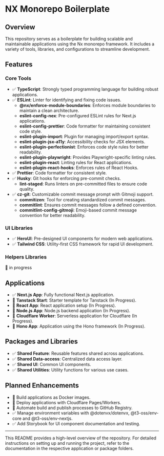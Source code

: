 # NX Monorepo Boilerplate

## Overview

This repository serves as a boilerplate for building scalable and maintainable applications using the Nx monorepo framework. It includes a variety of tools, libraries, and configurations to streamline development.

## Features

### Core Tools

- ✅ **TypeScript**: Strongly typed programming language for building robust applications.
- ✅ **ESLint**: Linter for identifying and fixing code issues.
  - **@nx/enforce-module-boundaries**: Enforces module boundaries to maintain a clean architecture.
  - **eslint-config-nex**: Pre-configured ESLint rules for Next.js applications.
  - **eslint-config-prettier**: Code formatter for maintaining consistent code style.
  - **eslint-plugin-import**: Plugin for managing import/export syntax.
  - **eslint-plugin-jsx-a11y**: Accessibility checks for JSX elements.
  - **eslint-plugin-perfectionist**: Enforces code style rules for better readability.
  - **eslint-plugin-playwright**: Provides Playwright-specific linting rules.
  - **eslint-plugin-react**: Linting rules for React applications.
  - **eslint-plugin-react-hooks**: Enforces rules of React Hooks.
- ✅ **Prettier**: Code formatter for consistent style.
- ✅ **Husky**: Git hooks for enforcing pre-commit checks.
  - **lint-staged**: Runs linters on pre-committed files to ensure code quality.
- ✅ **cz-git**: Customizable commit message prompt with Gitmoji support.
  - **commitizen**: Tool for creating standardized commit messages.
  - **commitlint**: Ensures commit messages follow a defined convention.
  - **commitlint-config-gitmoji**: Emoji-based commit message convention for better readability.

### UI Libraries

- ✅ **HeroUI**: Pre-designed UI components for modern web applications.
- ✅ **Tailwind CSS**: Utility-first CSS framework for rapid UI development.

### Helpers Libraries

🚧 in progress

## Applications

- ✅ **Next.js App**: Fully functional Next.js application.
- 🚧 **Tanstack Start**: Starter template for Tanstack (In Progress).
- 🚧 **React App**: React application setup (In Progress).
- 🚧 **Node.js App**: Node.js backend application (In Progress).
- 🚧 **Cloudflare Worker**: Serverless application for Cloudflare (In Progress).
- 🚧 **Hono App**: Application using the Hono framework (In Progress).

## Packages and Libraries

- ✅ **Shared Feature**: Reusable features shared across applications.
- ✅ **Shared Data-access**: Centralized data access layer.
- ✅ **Shared UI**: Common UI components.
- ✅ **Shared Utilities**: Utility functions for various use cases.

## Planned Enhancements

- 🚧 Build applications as Docker images.
- 🚧 Deploy applications with Cloudflare Pages/Workers.
- 🚧 Automate build and publish processes to GitHub Registry.
- ✅ Manage environment variables with @dotenvx/dotenvx, @t3-oss/env-core and @t3-oss/env-nextjs.
- ✅ Add Storybook for UI component documentation and testing.

---

This README provides a high-level overview of the repository. For detailed instructions on setting up and running the project, refer to the documentation in the respective application or package folders.
